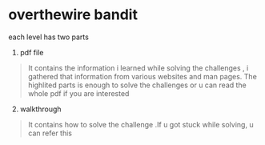 # overthewire bandit
each level has two parts 
1. pdf file 
> It contains the information i learned while solving the challenges , i gathered that information from various websites and man pages.
  The highlited parts is enough to solve the challenges or u can read the whole pdf if you are interested
2. walkthrough
> It contains how to solve the challenge .If u got stuck while solving, u can refer this 
